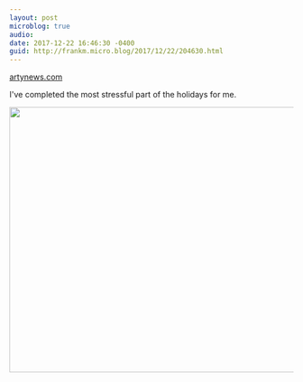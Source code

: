 ```yaml
---
layout: post
microblog: true
audio: 
date: 2017-12-22 16:46:30 -0400
guid: http://frankm.micro.blog/2017/12/22/204630.html
---
```

 [artynews.com](http://artynews.com/wp-content/uploads/2015/12/christmaspresents.png)

I've completed the most stressful part of the holidays for me. 

<img src="http://frankmcpherson.blog/uploads/2017/79557df7b7.jpg" width="600" height="470" />
